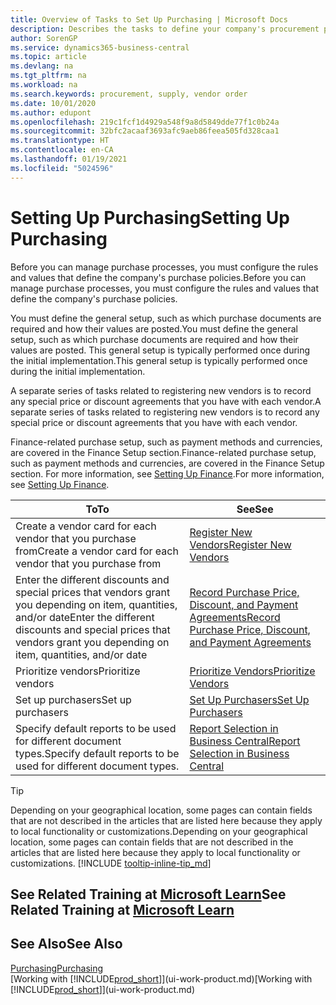 ```yaml
---
title: Overview of Tasks to Set Up Purchasing | Microsoft Docs
description: Describes the tasks to define your company's procurement policies and set up your purchasing processes.
author: SorenGP
ms.service: dynamics365-business-central
ms.topic: article
ms.devlang: na
ms.tgt_pltfrm: na
ms.workload: na
ms.search.keywords: procurement, supply, vendor order
ms.date: 10/01/2020
ms.author: edupont
ms.openlocfilehash: 219c1fcf1d4929a548f9a8d5849dde77f1c0b24a
ms.sourcegitcommit: 32bfc2acaaf3693afc9aeb86feea505fd328caa1
ms.translationtype: HT
ms.contentlocale: en-CA
ms.lasthandoff: 01/19/2021
ms.locfileid: "5024596"
---
```

# <a name="setting-up-purchasing"></a><span data-ttu-id="afaf9-103">Setting Up Purchasing</span><span class="sxs-lookup"><span data-stu-id="afaf9-103">Setting Up Purchasing</span></span>
<span data-ttu-id="afaf9-104">Before you can manage purchase processes, you must configure the rules and values that define the company's purchase policies.</span><span class="sxs-lookup"><span data-stu-id="afaf9-104">Before you can manage purchase processes, you must configure the rules and values that define the company's purchase policies.</span></span>

<span data-ttu-id="afaf9-105">You must define the general setup, such as which purchase documents are required and how their values are posted.</span><span class="sxs-lookup"><span data-stu-id="afaf9-105">You must define the general setup, such as which purchase documents are required and how their values are posted.</span></span> <span data-ttu-id="afaf9-106">This general setup is typically performed once during the initial implementation.</span><span class="sxs-lookup"><span data-stu-id="afaf9-106">This general setup is typically performed once during the initial implementation.</span></span>

<span data-ttu-id="afaf9-107">A separate series of tasks related to registering new vendors is to record any special price or discount agreements that you have with each vendor.</span><span class="sxs-lookup"><span data-stu-id="afaf9-107">A separate series of tasks related to registering new vendors is to record any special price or discount agreements that you have with each vendor.</span></span>

<span data-ttu-id="afaf9-108">Finance-related purchase setup, such as payment methods and currencies, are covered in the Finance Setup section.</span><span class="sxs-lookup"><span data-stu-id="afaf9-108">Finance-related purchase setup, such as payment methods and currencies, are covered in the Finance Setup section.</span></span> <span data-ttu-id="afaf9-109">For more information, see [Setting Up Finance](finance-setup-finance.md).</span><span class="sxs-lookup"><span data-stu-id="afaf9-109">For more information, see [Setting Up Finance](finance-setup-finance.md).</span></span>

| <span data-ttu-id="afaf9-110">To</span><span class="sxs-lookup"><span data-stu-id="afaf9-110">To</span></span> | <span data-ttu-id="afaf9-111">See</span><span class="sxs-lookup"><span data-stu-id="afaf9-111">See</span></span> |
| --- | --- |
| <span data-ttu-id="afaf9-112">Create a vendor card for each vendor that you purchase from</span><span class="sxs-lookup"><span data-stu-id="afaf9-112">Create a vendor card for each vendor that you purchase from</span></span>|[<span data-ttu-id="afaf9-113">Register New Vendors</span><span class="sxs-lookup"><span data-stu-id="afaf9-113">Register New Vendors</span></span>](purchasing-how-register-new-vendors.md) |
| <span data-ttu-id="afaf9-114">Enter the different discounts and special prices that vendors grant you depending on item, quantities, and/or date</span><span class="sxs-lookup"><span data-stu-id="afaf9-114">Enter the different discounts and special prices that vendors grant you depending on item, quantities, and/or date</span></span> |[<span data-ttu-id="afaf9-115">Record Purchase Price, Discount, and Payment Agreements</span><span class="sxs-lookup"><span data-stu-id="afaf9-115">Record Purchase Price, Discount, and Payment Agreements</span></span>](purchasing-how-record-purchase-price-discount-payment-agreements.md) |
| <span data-ttu-id="afaf9-116">Prioritize vendors</span><span class="sxs-lookup"><span data-stu-id="afaf9-116">Prioritize vendors</span></span> |[<span data-ttu-id="afaf9-117">Prioritize Vendors</span><span class="sxs-lookup"><span data-stu-id="afaf9-117">Prioritize Vendors</span></span>](purchasing-how-prioritize-vendors.md) |
| <span data-ttu-id="afaf9-118">Set up purchasers</span><span class="sxs-lookup"><span data-stu-id="afaf9-118">Set up purchasers</span></span> |[<span data-ttu-id="afaf9-119">Set Up Purchasers</span><span class="sxs-lookup"><span data-stu-id="afaf9-119">Set Up Purchasers</span></span>](purchasing-how-setup-purchasers.md) |
|<span data-ttu-id="afaf9-120">Specify default reports to be used for different document types.</span><span class="sxs-lookup"><span data-stu-id="afaf9-120">Specify default reports to be used for different document types.</span></span>|[<span data-ttu-id="afaf9-121">Report Selection in Business Central</span><span class="sxs-lookup"><span data-stu-id="afaf9-121">Report Selection in Business Central</span></span>](across-report-selections.md)|

> [!TIP]
> <span data-ttu-id="afaf9-122">Depending on your geographical location, some pages can contain fields that are not described in the articles that are listed here because they apply to local functionality or customizations.</span><span class="sxs-lookup"><span data-stu-id="afaf9-122">Depending on your geographical location, some pages can contain fields that are not described in the articles that are listed here because they apply to local functionality or customizations.</span></span> [!INCLUDE [tooltip-inline-tip_md](includes/tooltip-inline-tip_md.md)]

## <a name="see-related-training-at-microsoft-learn"></a><span data-ttu-id="afaf9-123">See Related Training at [Microsoft Learn](/learn/paths/trade-get-started-dynamics-365-business-central/)</span><span class="sxs-lookup"><span data-stu-id="afaf9-123">See Related Training at [Microsoft Learn](/learn/paths/trade-get-started-dynamics-365-business-central/)</span></span>

## <a name="see-also"></a><span data-ttu-id="afaf9-124">See Also</span><span class="sxs-lookup"><span data-stu-id="afaf9-124">See Also</span></span>

[<span data-ttu-id="afaf9-125">Purchasing</span><span class="sxs-lookup"><span data-stu-id="afaf9-125">Purchasing</span></span>](purchasing-manage-purchasing.md)  
<span data-ttu-id="afaf9-126">[Working with [!INCLUDE[prod_short](includes/prod_short.md)]](ui-work-product.md)</span><span class="sxs-lookup"><span data-stu-id="afaf9-126">[Working with [!INCLUDE[prod_short](includes/prod_short.md)]](ui-work-product.md)</span></span>
